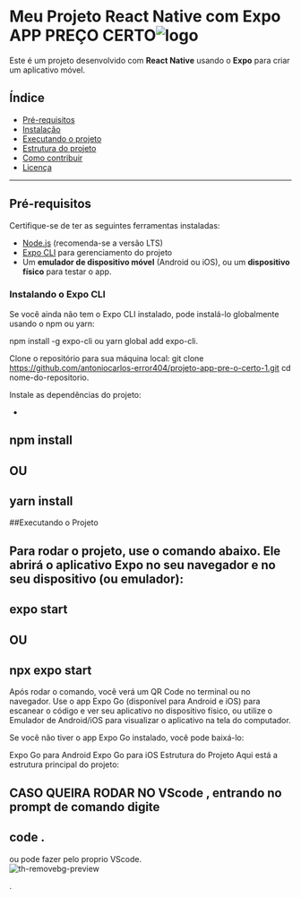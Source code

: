 # Meu Projeto React Native com Expo APP PREÇO CERTO![logo](https://github.com/user-attachments/assets/4d345027-bb2c-41a6-92a1-dd99d52156b6)


Este é um projeto desenvolvido com **React Native** usando o **Expo** para criar um aplicativo móvel.

## Índice

- [Pré-requisitos](#pré-requisitos)
- [Instalação](#instalação)
- [Executando o projeto](#executando-o-projeto)
- [Estrutura do projeto](#estrutura-do-projeto)
- [Como contribuir](#como-contribuir)
- [Licença](#licença)


---

## Pré-requisitos

Certifique-se de ter as seguintes ferramentas instaladas:

- [Node.js](https://nodejs.org/en/) (recomenda-se a versão LTS)
- [Expo CLI](https://docs.expo.dev/get-started/installation/) para gerenciamento do projeto
- Um **emulador de dispositivo móvel** (Android ou iOS), ou um **dispositivo físico** para testar o app.

### Instalando o Expo CLI

Se você ainda não tem o Expo CLI instalado, pode instalá-lo globalmente usando o npm ou yarn:


npm install -g expo-cli
ou
yarn global add expo-cli.

Clone o repositório para sua máquina local:
git clone https://github.com/antoniocarlos-error404/projeto-app-pre-o-certo-1.git
cd nome-do-repositorio.

Instale as dependências do projeto:

 -
 npm install
 -
  OU
 - 
 yarn install
 -
  
##Executando o Projeto

Para rodar o projeto, use o comando abaixo. Ele abrirá o aplicativo Expo no seu navegador e no seu dispositivo (ou emulador):
 -
 expo start
 -
 OU
  - 
  npx expo start
  -
  
Após rodar o comando, você verá um QR Code no terminal ou no navegador. Use o app Expo Go (disponível para Android e iOS) para escanear o código e ver seu aplicativo no dispositivo físico, ou utilize o Emulador de Android/iOS para visualizar o aplicativo na tela do computador.

Se você não tiver o app Expo Go instalado, você pode baixá-lo:

Expo Go para Android
Expo Go para iOS
Estrutura do Projeto
Aqui está a estrutura principal do projeto:

CASO QUEIRA RODAR NO VScode , entrando no prompt de comando digite
-
code .
-
ou pode fazer pelo proprio VScode.      
![th-removebg-preview](https://github.com/user-attachments/assets/aae254d2-e667-4546-b2e6-d8e71771faeb)

.


